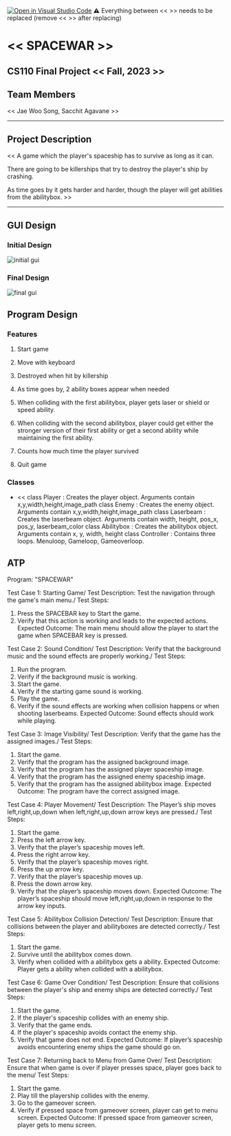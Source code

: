 [![Open in Visual Studio Code](https://classroom.github.com/assets/open-in-vscode-718a45dd9cf7e7f842a935f5ebbe5719a5e09af4491e668f4dbf3b35d5cca122.svg)](https://classroom.github.com/online_ide?assignment_repo_id=12803313&assignment_repo_type=AssignmentRepo)
:warning: Everything between << >> needs to be replaced (remove << >> after replacing)

# << SPACEWAR >>
## CS110 Final Project  << Fall, 2023 >>

## Team Members

<< Jae Woo Song, Sacchit Agavane >>

***

## Project Description

<< A game which the player's spaceship has to survive as long as it can.

There are going to be killerships that try to destroy the player's ship by crashing.

As time goes by it gets harder and harder, though the player will get abilities from the abilitybox. >>

***    

## GUI Design

### Initial Design

![initial gui](assets/gui.jpg)

### Final Design

![final gui](assets/finalgui.png)

## Program Design

### Features

1. Start game

2. Move with keyboard

3. Destroyed when hit by killership

4. As time goes by, 2 ability boxes appear when needed

5. When colliding with the first abilitybox, player gets laser or shield or speed ability.

6. When colliding with the second abilitybox, player could get either the stronger version of their 
   first ability or get a second ability while maintaining the first ability.

7. Counts how much time the player survived

8. Quit game

### Classes

- << 
class Player : Creates the player object. Arguments contain x,y,width,height,image_path
class Enemy : Creates the enemy object. Arguments contain x,y,width,height,image_path
class Laserbeam : Creates the laserbeam object. Arguments contain width, height, pos_x, pos_y, laserbeam_color
class Abilitybox : Creates the abilitybox object. Arguments contain x, y, width, height
class Controller : Contains three loops. Menuloop, Gameloop, Gameoverloop. 
     >>

## ATP
Program: "SPACEWAR"

Test Case 1: Starting Game/
Test Description: Test the navigation through the game's main menu./
Test Steps:
1.	Press the SPACEBAR key to Start the game.
2.	Verify that this action is working and leads to the expected actions.
Expected Outcome: The main menu should allow the player to start the game when SPACEBAR key is pressed.

Test Case 2: Sound Condition/
Test Description: Verify that the background music and the sound effects are properly working./
Test Steps:
1.	Run the program.
2.	Verify if the background music is working.
3.	Start the game.
4.  Verify if the starting game sound is working.
5.  Play the game.
6.  Verify if the sound effects are working when collision happens or when shooting laserbeams.
Expected Outcome: Sound effects should work while playing.

Test Case 3: Image Visibility/
Test Description: Verify that the game has the assigned images./
Test Steps:
1.	Start the game.
2.	Verify that the program has the assigned background image.
3.	Verify that the program has the assigned player spaceship image.
4.	Verify that the program has the assigned enemy spaceship image.
5.  Verify that the program has the assigned abilitybox image.
Expected Outcome: The program have the correct assigned image.

Test Case 4: Player Movement/
Test Description: The Player’s ship moves left,right,up,down when left,right,up,down arrow keys are pressed./
Test Steps:
1.	Start the game.
2.	Press the left arrow key.
3.	Verify that the player’s spaceship moves left.
4.	Press the right arrow key.
5.	Verify that the player’s spaceship moves right.
6.	Press the up arrow key.
7.	Verify that the player’s spaceship moves up.
8.	Press the down arrow key.
9.	Verify that the player’s spaceship moves down.
Expected Outcome: The player’s spaceship should move left,right,up,down in response to the arrow key inputs.

Test Case 5: Abilitybox Collision Detection/
Test Description: Ensure that collisions between the player and abilityboxes are detected correctly./
Test Steps:
1.	Start the game.
2.	Survive until the abilitybox comes down.
3.	Verify when collided with a abilitybox gets a ability.
Expected Outcome: Player gets a ability when collided with a abilitybox.

Test Case 6: Game Over Condition/
Test Description: Ensure that collisions between the player's ship and enemy ships are detected correctly./
Test Steps:
1.	Start the game.
2.	If the player's spaceship collides with an enemy ship.
3.	Verify that the game ends.
4.	If the player's spaceship avoids contact the enemy ship.
5.	Verify that game does not end.
Expected Outcome: If player’s spaceship avoids encountering enemy ships the game should go on.

Test Case 7: Returning back to Menu from Game Over/
Test Description: Ensure that when game is over if player presses space, player goes back to the menu/
Test Steps:
1.	Start the game.
2.	Play till the playership collides with the enemy.
3.	Go to the gameover screen.
4.	Verify if pressed space from gameover screen, player can get to menu screen.
Expected Outcome: If pressed space from gameover screen, player gets to menu screen.




